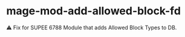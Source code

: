 # mage-mod-add-allowed-block-fd
:warning: Fix for SUPEE 6788 Module that adds Allowed Block Types to DB. 
